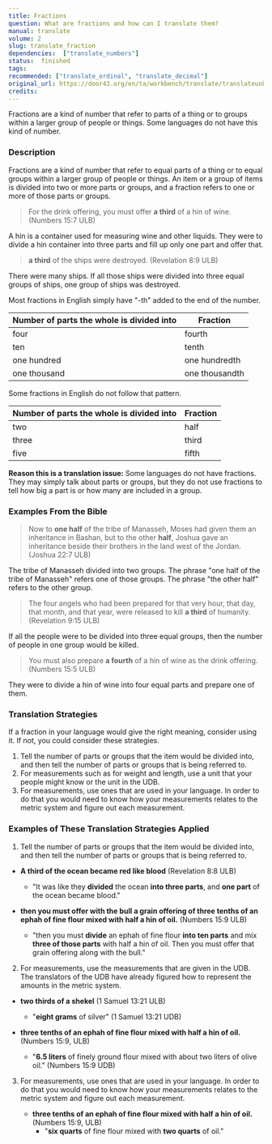 ```yaml
---
title: Fractions
question: What are fractions and how can I translate them?
manual: translate
volume: 2
slug: translate_fraction
dependencies:  ["translate_numbers"]
status:  finished
tags: 
recommended: ["translate_ordinal", "translate_decimal"]
original_url: https://door43.org/en/ta/workbench/translate/translateunknowns-fractions
credits: 
---
```

Fractions are a kind of number that refer to parts of a thing or to groups within a larger group of people or things. Some languages do not have this kind of number.

### Description

Fractions are a kind of number that refer to equal parts of a thing or to equal groups within a larger group of people or things.  An item or a group of items is divided into two or more parts or groups, and a fraction refers to one or more of those parts or groups.  
>For the drink offering, you must offer __a third__ of a hin of wine. (Numbers 15:7 ULB)   

A hin is a container used for measuring wine and other liquids. They were to divide a hin container into three parts and fill up only one part and offer that. 
>__a third__ of the ships were destroyed. (Revelation 8:9 ULB) 

There were many ships. If all those ships were divided into three equal groups of ships, one group of ships was destroyed.  
 
Most fractions in English simply have "-th" added to the end of the number. 

| Number of parts the whole is divided into | Fraction  |
| -------- | -------- |
| four | fourth | 
| ten | tenth | 
| one hundred | one hundredth |
| one thousand | one thousandth |

 
Some fractions in English do not follow that pattern. 

| Number of parts the whole is divided into | Fraction  |
| -------- | -------- |
| two | half | 
| three | third | 
| five | fifth |


 
**Reason this is a translation issue:** Some languages do not have fractions. They may simply talk about parts or groups, but they do not use fractions to tell how big a part is or how many are included in a group. 
 
### Examples From the Bible

>Now to __one half__ of the tribe of Manasseh, Moses had given them an inheritance in Bashan, but to the other __half__, Joshua gave an inheritance beside their brothers in the land west of the Jordan.  (Joshua 22:7 ULB) 

The tribe of Manasseh divided into two groups.  The phrase "one half of the tribe of Manasseh" refers one of those groups. The phrase "the other half" refers to the other group. 
>The four angels who had been prepared for that very hour, that day, that month, and that year, were released to kill __a third__ of humanity. (Revelation 9:15 ULB) 

If all the people were to be divided into three equal groups, then the number of people in one group would be killed. 
>You must also prepare __a fourth__ of a hin of wine as the drink offering. (Numbers 15:5 ULB) 

They were to divide a hin of wine into four equal parts and prepare one of them.  

### Translation Strategies

If a fraction in your language would give the right meaning, consider using it. If not, you could consider these strategies.

  1. Tell the number of parts or groups that the item would be divided into, and then tell the number of parts or groups that is being referred to. 
  1. For measurements such as for weight and length, use a unit that your people might know or the unit in the UDB. 
  1. For measurements, use ones that are used in your language. In order to do that you would need to know how your measurements relates to the metric system and figure out each measurement. 

### Examples of These Translation Strategies Applied

1. Tell the number of parts or groups that the item would be divided into, and then tell the number of parts or groups that is being referred to. 

  * **__A third__ of the ocean became red like blood**  (Revelation 8:8 ULB) 
      * "It was like they __divided__ the ocean __into three parts__, and __one part__ of the ocean became blood." 

  * **then you must offer with the bull a grain offering of __three tenths__ of an ephah of fine flour mixed with half a hin of oil.**  (Numbers 15:9 ULB)
      * "then you must __divide__ an ephah of fine flour __into ten parts__ and mix __three of those parts__ with half a hin of oil. Then you must offer that grain offering along with the bull." 

2. For measurements, use the measurements that are given in the UDB. The translators of the UDB have already figured how to represent the amounts in the metric system. 

  * **__two thirds of a shekel__**  (1 Samuel 13:21 ULB)
      * "__eight grams__ of silver"  (1 Samuel 13:21 UDB)  

  * **__three tenths of an ephah__ of fine flour mixed with half a hin of oil.**  (Numbers 15:9, ULB) 
      * "__6.5 liters__ of finely ground flour mixed with about two liters of olive oil." (Numbers 15:9 UDB) 

3. For measurements, use ones that are used in your language. In order to do that you would need to know how your measurements relates to the metric system and figure out each measurement. 

   * **__three tenths of an ephah__ of fine flour mixed with half a hin of oil.**  (Numbers 15:9, ULB)
       * "__six quarts__ of fine flour mixed with __two quarts__ of oil." 

